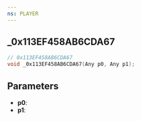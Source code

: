 ```yaml
---
ns: PLAYER
---
```

## _0x113EF458AB6CDA67

```c
// 0x113EF458AB6CDA67
void _0x113EF458AB6CDA67(Any p0, Any p1);
```

## Parameters
* **p0**:
* **p1**:
